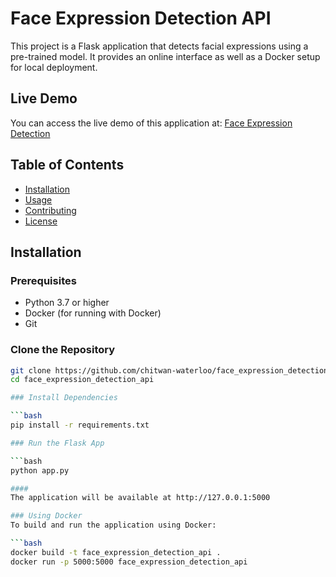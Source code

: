 # Face Expression Detection API

This project is a Flask application that detects facial expressions using a pre-trained model. It provides an online interface as well as a Docker setup for local deployment.

## Live Demo

You can access the live demo of this application at: [Face Expression Detection](https://scornful-millicent-universityofwaterloo-dd7f76b3.koyeb.app/)

## Table of Contents

- [Installation](#installation)
- [Usage](#usage)
- [Contributing](#contributing)
- [License](#license)

## Installation

### Prerequisites

- Python 3.7 or higher
- Docker (for running with Docker)
- Git

### Clone the Repository

```bash
git clone https://github.com/chitwan-waterloo/face_expression_detection_api.git
cd face_expression_detection_api

### Install Dependencies

```bash
pip install -r requirements.txt

### Run the Flask App

```bash
python app.py

#### 
The application will be available at http://127.0.0.1:5000

### Using Docker
To build and run the application using Docker:

```bash
docker build -t face_expression_detection_api .
docker run -p 5000:5000 face_expression_detection_api